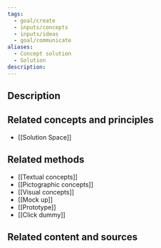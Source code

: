 ```yaml
---
tags:
  - goal/create
  - inputs/concepts
  - inputs/ideas
  - goal/communicate
aliases:
  - Concept solution
  - Solution
description:
---
```


## Description


## Related concepts and principles
- [[Solution Space]]

## Related methods
- [[Textual concepts]] 
- [[Pictographic concepts]]
- [[Visual concepts]]
- [[Mock up]]
- [[Prototype]]
- [[Click dummy]]

## Related content and sources

